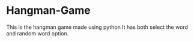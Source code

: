 # Hangman-Game
This is the hangman game made using python 
It has both select the word and random word option.
